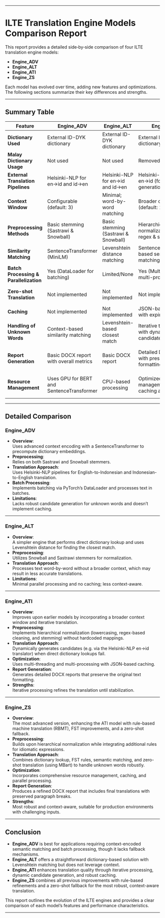 
---

# ILTE Translation Engine Models Comparison Report

This report provides a detailed side‐by‐side comparison of four ILTE translation engine models:

- **Engine_ADV**
- **Engine_ALT**
- **Engine_ATI**
- **Engine_ZS**

Each model has evolved over time, adding new features and optimizations. The following sections summarize their key differences and strengths.

---

## Summary Table

| **Feature**                    | **Engine_ADV**                                    | **Engine_ALT**                                    | **Engine_ATI**                                    | **Engine_ZS**                                     |
|--------------------------------|---------------------------------------------------|---------------------------------------------------|---------------------------------------------------|---------------------------------------------------|
| **Dictionary Used**            | External ID-DYK dictionary                        | External ID-DYK dictionary                        | External ID-DYK dictionary                        | External ID-DYK dictionary                        |
| **Malay Dictionary Usage**     | Not used                                          | Not used                                          | Removed                                           | Integrated Malay cognate detection                |
| **External Translation Pipelines** | Helsinki-NLP for en→id and id→en                  | Helsinki-NLP for en→id and id→en                  | Helsinki-NLP for en→id (for candidate generation) | Helsinki-NLP for en→id; Zero-shot fallback (MBart)  |
| **Context Window**             | Configurable (default: 3)                         | Minimal; word-by-word matching                    | Broader context (default: 10)                      | Adaptive context processing                       |
| **Preprocessing Methods**      | Basic stemming (Sastrawi & Snowball)              | Basic stemming (Sastrawi & Snowball)              | Hierarchical normalization using regex & stemming | Unicode normalization and advanced token cleaning |
| **Similarity Matching**        | SentenceTransformer (MiniLM)                      | Levenshtein distance matching                     | SentenceTransformer-based semantic matching        | SentenceTransformer with zero-shot fallback         |
| **Batch Processing & Parallelization** | Yes (DataLoader for batching)                   | Limited/None                                      | Yes (Multi-threaded & multi-process)              | Yes (Multi-threaded & multi-process)              |
| **Zero-shot Translation**      | Not implemented                                   | Not implemented                                   | Not implemented                                   | Implemented (MBart-based zero-shot translation)     |
| **Caching**                    | Not implemented                                   | Not implemented                                   | JSON-based caching with expiry                    | JSON-based caching with locking                   |
| **Handling of Unknown Words**  | Context-based similarity matching                 | Levenshtein-based closest match                   | Iterative translation with dynamic candidate generation | Combined RBMT, FST, semantic matching, and zero-shot fallback |
| **Report Generation**          | Basic DOCX report with overall metrics            | Basic DOCX report                                 | Detailed DOCX report with preserved formatting and metrics | Detailed DOCX report with refined final translations and formatting |
| **Resource Management**        | Uses GPU for BERT and SentenceTransformer          | CPU-based processing                              | Optimized resource management with caching and batching | Advanced resource management with explicit GPU memory handling |

---

## Detailed Comparison

### Engine_ADV
- **Overview**:  
  Uses advanced context encoding with a SentenceTransformer to precompute dictionary embeddings.  
- **Preprocessing**:  
  Relies on both Sastrawi and Snowball stemmers.  
- **Translation Approach**:  
  Uses Helsinki-NLP pipelines for English-to-Indonesian and Indonesian-to-English translation.  
- **Batch Processing**:  
  Implements batching via PyTorch’s DataLoader and processes text in batches.
- **Limitations**:  
  Lacks robust candidate generation for unknown words and doesn’t implement caching.

---

### Engine_ALT
- **Overview**:  
  A simpler engine that performs direct dictionary lookup and uses Levenshtein distance for finding the closest match.  
- **Preprocessing**:  
  Utilizes Snowball and Sastrawi stemmers for normalization.
- **Translation Approach**:  
  Processes text word-by-word without a broader context, which may result in less accurate translations.
- **Limitations**:  
  Minimal parallel processing and no caching; less context-aware.

---

### Engine_ATI
- **Overview**:  
  Improves upon earlier models by incorporating a broader context window and iterative translation.  
- **Preprocessing**:  
  Implements hierarchical normalization (lowercasing, regex-based cleaning, and stemming) without hardcoded mappings.  
- **Translation Approach**:  
  Dynamically generates candidates (e.g. via the Helsinki-NLP en→id translator) when direct dictionary lookups fail.  
- **Optimization**:  
  Uses multi-threading and multi-processing with JSON-based caching.
- **Report Generation**:  
  Generates detailed DOCX reports that preserve the original text formatting.
- **Strengths**:  
  Iterative processing refines the translation until stabilization.

---

### Engine_ZS
- **Overview**:  
  The most advanced version, enhancing the ATI model with rule-based machine translation (RBMT), FST improvements, and a zero-shot fallback.  
- **Preprocessing**:  
  Builds upon hierarchical normalization while integrating additional rules for idiomatic expressions.
- **Translation Approach**:  
  Combines dictionary lookup, FST rules, semantic matching, and zero-shot translation (using MBart) to handle unknown words robustly.
- **Optimization**:  
  Incorporates comprehensive resource management, caching, and parallel processing.
- **Report Generation**:  
  Produces a refined DOCX report that includes final translations with preserved paragraph breaks.
- **Strengths**:  
  Most robust and context-aware, suitable for production environments with challenging inputs.

---

## Conclusion

- **Engine_ADV** is best for applications requiring context-encoded semantic matching and batch processing, though it lacks fallback mechanisms.
- **Engine_ALT** offers a straightforward dictionary-based solution with Levenshtein matching but does not leverage context.
- **Engine_ATI** enhances translation quality through iterative processing, dynamic candidate generation, and robust caching.
- **Engine_ZS** combines all previous improvements with rule-based refinements and a zero-shot fallback for the most robust, context-aware translation.

This report outlines the evolution of the ILTE engines and provides a clear comparison of each model’s features and performance characteristics.

---
